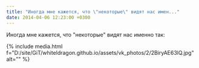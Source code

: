 ```yaml
---
title: "Иногда мне кажется, что \"некоторые\" видят нас имен..."
date: 2014-04-06 12:23:00 +0300
---
```


Иногда мне кажется, что "некоторые" видят нас именно так:

{% include media.html f="D:/site/GiT/whiteldragon.github.io/assets/vk_photos/2/2BiryAE63lQ.jpg" alt="" %}
